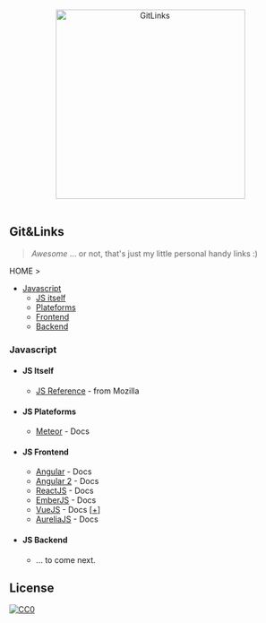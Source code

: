 <p align="center">
  <br>
  <img width="338" src="http://infinidad.fr/images/uploads/GitLinks.jpg" alt="GitLinks">
  <br>
  <br>
</p>

## Git&Links 

> _Awesome_ ... or not, that's just my little personal handy links :)

HOME >

- [Javascript](#javascript)
  - [JS itself](#js-itself)
  - [Plateforms](#js-plateforms)
  - [Frontend](js-frontend)
  - [Backend](js-backend)


### Javascript

- #### JS Itself

  - [JS Reference](https://developer.mozilla.org/en-US/docs/Web/JavaScript/Reference) - from Mozilla 

- #### JS Plateforms

  - [Meteor](https://docs.angularjs.org/guide) - Docs 

- #### JS Frontend

  - [Angular](https://docs.angularjs.org/guide) - Docs 
  - [Angular 2](https://angular.io/docs/js/latest/index.html) - Docs
  - [ReactJS](http://facebook.github.io/react/docs/getting-started.html) - Docs 
  - [EmberJS](https://guides.emberjs.com/v2.4.0/) - Docs
  - [VueJS](http://vuejs.org/guide/) - Docs [[+]](https://github.com/vuejs/awesome-vue)
  - [AureliaJS](http://aurelia.io/docs.html#/aurelia/framework/latest/doc/article/what-is-aurelia) - Docs 

- #### JS Backend

  - ... to come next.




## License

[![CC0](https://i.creativecommons.org/p/zero/1.0/88x31.png)](https://creativecommons.org/publicdomain/zero/1.0/)